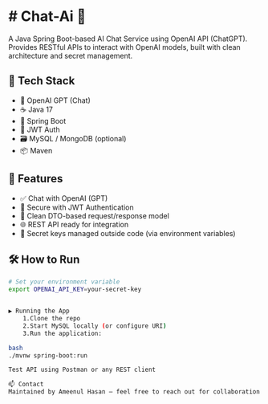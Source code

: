 # # Chat-Ai 🤖

A Java Spring Boot-based AI Chat Service using OpenAI API (ChatGPT).  
Provides RESTful APIs to interact with OpenAI models, built with clean architecture and secret management.

## 🔧 Tech Stack

- 🧠 OpenAI GPT (Chat)
- ☕ Java 17
- 🌱 Spring Boot
- 🔐 JWT Auth
- 🗃️ MySQL / MongoDB (optional)
- 📦 Maven

## 🚀 Features

- ✅ Chat with OpenAI (GPT)
- 🔑 Secure with JWT Authentication
- 📄 Clean DTO-based request/response model
- 🌐 REST API ready for integration
- 📁 Secret keys managed outside code (via environment variables)

## 🛠️ How to Run

```bash
# Set your environment variable
export OPENAI_API_KEY=your-secret-key


▶️ Running the App
    1.Clone the repo
    2.Start MySQL locally (or configure URI)
    3.Run the application:

bash
./mvnw spring-boot:run

Test API using Postman or any REST client

📫 Contact
Maintained by Ameenul Hasan – feel free to reach out for collaboration or feedback.
